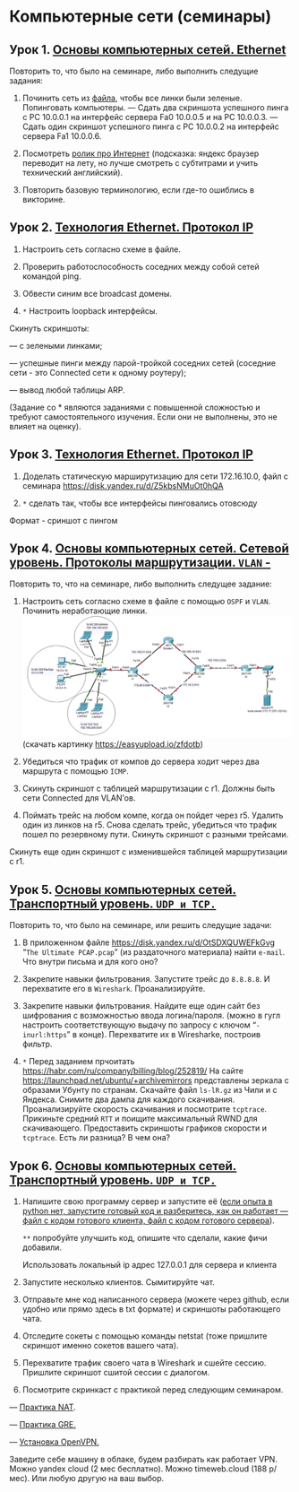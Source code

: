 # Компьютерные сети (семинары)

## Урок 1. [Основы компьютерных сетей. Ethernet](seminar1/README.md)

Повторить то, что было на семинаре, либо выполнить следущие задания:

1. Починить сеть из [файла](https://gbcdn.mrgcdn.ru/uploads/asset/5564600/attachment/ba875d94245aa1272c90e934876e01a7.pkt), чтобы все линки были зеленые. 
Попинговать компьютеры.
— Сдать два скриншота успешного пинга с РС 10.0.0.1 на интерфейс сервера Fa0 10.0.0.5 и на PC 10.0.0.3.
— Сдать один скриншот успешного пинга с РС 10.0.0.2 на интерфейс сервера Fa1 10.0.0.6.

2. Посмотреть [ролик про Интернет](https://www.youtube.com/watch?v=XE_FPEFpHt4) (подсказка: яндекс браузер переводит на лету, но лучше смотреть с субтитрами и учить технический английский).

3. Повторить базовую терминологию, если где-то ошиблись в викторине.

## Урок 2. [Технология Ethernet. Протокол IP](seminar2/README.md)

1. Настроить сеть согласно схеме в файле.

2. Проверить работоспособность соседних между собой сетей командой ping.

3. Обвести синим все broadcast домены.

4. `*` Настроить loopback интерфейсы.

Скинуть скриншоты:

— с зелеными линками;

— успешные пинги между парой-тройкой соседних сетей (соседние сети - это Connected сети к одному роутеру);

— вывод любой таблицы ARP.

(Задание со * являются заданиями с повышенной сложностью и требуют самостоятельного изучения. Если они не выполнены, это не влияет на оценку).

## Урок 3. [Технология Ethernet. Протокол IP](seminar3/README.md)

1) Доделать статическую марширутизацию для сети 172.16.10.0, файл с семинара <https://disk.yandex.ru/d/Z5kbsNMuOt0hQA>

2) `*` сделать так, чтобы все интерфейсы пинговались отовсюду

Формат - сриншот с пингом

## Урок 4. [Основы компьютерных сетей. Сетевой уровень. Протоколы маршрутизации. `VLAN` -](seminar4/README.md)

Повторить то, что на семинаре, либо выполнить следущее задание:

1. Настроить сеть согласно схеме в файле с помощью `OSPF` и `VLAN`. Починить неработающие линки.
![CLI](seminar4/images/image_2023-11-23_19-05-11.png "CLI")
(скачать картинку <https://easyupload.io/zfdotb>)

2. Убедиться что трафик от компов до сервера ходит через два маршрута с помощью `IСМР`.

3. Скинуть скриншот с таблицей маршрутизации с r1. Должны быть сети Connected для VLAN’ов.

4. Поймать трейс на любом компе, когда он пойдет через r5. Удалить один из линков на r5. Снова сделать трейс, убедиться что трафик пошел по резервному пути. Скинуть скриншот с разными трейсами.

Скинуть еще один скриншот с изменившейся таблицей маршрутизации с r1.

## Урок 5. [Основы компьютерных сетей. Транспортный уровень. `UDP и TCP.`](seminar5/README.md)

Повторить то, что было на семинаре, или решить следущие задачи:

1. В приложенном файле <https://disk.yandex.ru/d/OtSDXQUWEFkGvg> “`The Ultimate PCAP.pcap`” (из раздаточного материала) найти `e-mail`. Что внутри письма и для кого оно?

2. Закрепите навыки фильтрования. Запустите трейс до `8.8.8.8`. И перехватите его в `Wireshark`. Проанализируйте.

3. Закрепите навыки фильтрования. Найдите еще один сайт без шифрования с возможностью ввода логина/пароля. (можно в гугл настроить соответствующую выдачу по запросу с ключом “`-inurl:https`” в конце). Перехватите их в Wiresharke, построив фильтр.

4. `*` Перед заданием прчоитать <https://habr.com/ru/company/billing/blog/252819/> На сайте <https://launchpad.net/ubuntu/+archivemirrors> представлены зеркала с образами Убунту по странам. Скачайте файл `ls-lR.gz` из Чили и с Яндекса. Снимите два дампа для каждого скачивания. Проанализируйте скорость скачивания и посмотрите `tcptrace`. Прикиньте средний `RTT` и поищите максимальный RWND для скачивающего.
Предоставить скриншоты графиков скорости и `tcptrace`. Есть ли разница? В чем она?

## Урок 6. [Основы компьютерных сетей. Транспортный уровень. `UDP и TCP.`](seminar6/README.md)

1. Напишите свою программу сервер и запустите её ([если опыта в python нет, запустите готовый код и разберитесь, как он работает — файл с кодом готового клиента, файл с кодом готового сервера](https://gbcdn.mrgcdn.ru/uploads/asset/5564624/attachment/caf6ce6b4f592706b8a5d933416f471a.py)).

    `**` попробуйте улучшить код, опишите что сделали, какие фичи добавили.

    Использовать локальный ip адрес 127.0.0.1 для сервера и клиента

2. Запустите несколько клиентов. Сымитируйте чат.

3. Отправьте мне код написанного сервера (можете через github, если удобно или прямо здесь в txt формате) и скриншоты работающего чата.

4. Отследите сокеты с помощью команды netstat (тоже пришлите скриншот именно сокетов вашего чата).

5. Перехватите трафик своего чата в Wireshark и cшейте сессию. Пришлите скриншот сшитой сессии с диалогом.

6. Посмотрите скринкаст с практикой перед следующим семинаром.

— [Практика NAT](https://gbcdn.mrgcdn.ru/uploads/asset/5564636/attachment/2b4d2a22f47c0372c2870d9556d3740d.mp4).

— [Практика GRE.](https://gbcdn.mrgcdn.ru/uploads/asset/5564638/attachment/707dc0fd1600f939dd994ca3f98ee137.mp4)

— [Установка OpenVPN.](https://gbcdn.mrgcdn.ru/uploads/asset/5564640/attachment/f9860bf407c4f3ec99141ed0170839b2.mp4)

Заведите себе машину в облаке, будем разбирать как работает VPN. Можно yandex cloud (2 мес бесплатно). Можно timeweb.cloud (188 р/мес). Или любую другую на ваш выбор.